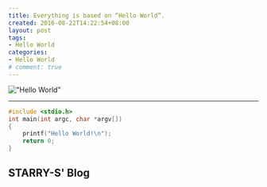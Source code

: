 ```yaml
---
title: Everything is based on “Hello World”.
created: 2016-08-22T14:22:54+08:00
layout: post
tags:
- Hello World
categories:
- Hello World
# comment: true
---
```

!["Hello World"](images/image.jpg "Hello World")

<!--aplayer
{
    "name": "時雨",
    "artist": "川嶋あい",
    "theme": "#aabbaa",
    "url": "https://music.starry-s.moe/music/obj_w5rDlsOJwrLDjj7CmsOj_4642548938_80e9_cee0_eb38_c8adceebab40a36bfc2685fdad037b14.mov",
    "cover": "https://music.starry-s.moe/music/cover/109951165427223375.jpg"
}
-->

<!--more-->

----

``` C
#include <stdio.h>
int main(int argc, char *argv[])
{
    printf("Hello World!\n");
    return 0;
}
```

## STARRY-S' Blog
